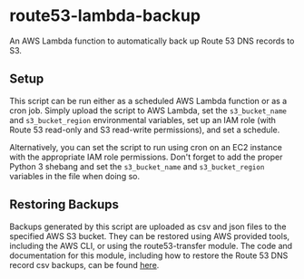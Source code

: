 # route53-lambda-backup

An AWS Lambda function to automatically back up Route 53 DNS records to S3.

## Setup

This script can be run either as a scheduled AWS Lambda function or as a cron job. Simply upload the script to AWS Lambda, set the `s3_bucket_name` and `s3_bucket_region` environmental variables, set up an IAM role (with Route 53 read-only and S3 read-write permissions), and set a schedule.

Alternatively, you can set the script to run using cron on an EC2 instance with the appropriate IAM role permissions. Don't forget to add the proper Python 3 shebang and set the `s3_bucket_name` and `s3_bucket_region` variables in the file when doing so.

## Restoring Backups

Backups generated by this script are uploaded as csv and json files to the specified AWS S3 bucket. They can be restored using AWS provided tools, including the AWS CLI, or using the route53-transfer module. The code and documentation for this module, including how to restore the Route 53 DNS record csv backups, can be found [here](https://github.com/RisingOak/route53-transfer).